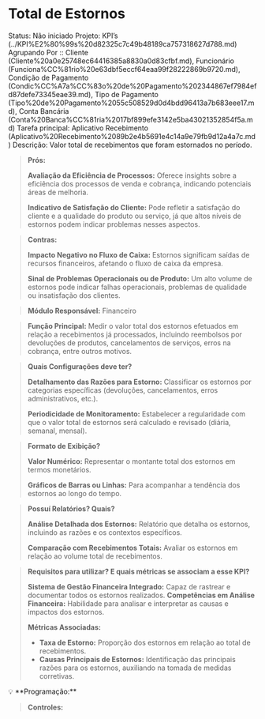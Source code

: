 # Total de Estornos

Status: Não iniciado
Projeto: KPI’s (../KPI%E2%80%99s%20d82325c7c49b48189ca757318627d788.md)
Agrupando Por :: Cliente (Cliente%20a0e25748ec64416385a8830a0d83cfbf.md), Funcionário (Funciona%CC%81rio%20e63dbf5eccf64eaa99f28222869b9720.md), Condição de Pagamento (Condic%CC%A7a%CC%83o%20de%20Pagamento%202344867ef7984efd87defe73345eae39.md), Tipo de Pagamento (Tipo%20de%20Pagamento%2055c508529d0d4bdd96413a7b683eee17.md), Conta Bancária (Conta%20Banca%CC%81ria%2017bf899efe3142e5ba43021352854f5a.md)
Tarefa principal: Aplicativo Recebimento (Aplicativo%20Recebimento%2089b2e4b5691e4c14a9e79fb9d12a4a7c.md)
Descrição: Valor total de recebimentos que foram estornados no período.

> **Prós:**
> 
> 
> **Avaliação da Eficiência de Processos:** Oferece insights sobre a eficiência dos processos de venda e cobrança, indicando potenciais áreas de melhoria.
> 
> **Indicativo de Satisfação do Cliente:** Pode refletir a satisfação do cliente e a qualidade do produto ou serviço, já que altos níveis de estornos podem indicar problemas nesses aspectos.
> 

> **Contras:**
> 
> 
> **Impacto Negativo no Fluxo de Caixa:** Estornos significam saídas de recursos financeiros, afetando o fluxo de caixa da empresa.
> 
> **Sinal de Problemas Operacionais ou de Produto:** Um alto volume de estornos pode indicar falhas operacionais, problemas de qualidade ou insatisfação dos clientes.
> 

> **Módulo Responsável:**
Financeiro
> 

> **Função Principal:**
Medir o valor total dos estornos efetuados em relação a recebimentos já processados, incluindo reembolsos por devoluções de produtos, cancelamentos de serviços, erros na cobrança, entre outros motivos.
> 

> **Quais Configurações deve ter?**
> 
> 
> **Detalhamento das Razões para Estorno:** Classificar os estornos por categorias específicas (devoluções, cancelamentos, erros administrativos, etc.).
> 
> **Periodicidade de Monitoramento:** Estabelecer a regularidade com que o valor total de estornos será calculado e revisado (diária, semanal, mensal).
> 

> **Formato de Exibição?**
> 
> 
> **Valor Numérico:** Representar o montante total dos estornos em termos monetários.
> 
> **Gráficos de Barras ou Linhas:** Para acompanhar a tendência dos estornos ao longo do tempo.
> 

> **Possuí Relatórios? Quais?**
> 
> 
> **Análise Detalhada dos Estornos:** Relatório que detalha os estornos, incluindo as razões e os contextos específicos.
> 
> **Comparação com Recebimentos Totais:** Avaliar os estornos em relação ao volume total de recebimentos.
> 

> **Requisitos para utilizar? E quais métricas se associam a esse KPI?**
> 
> 
> **Sistema de Gestão Financeira Integrado:** Capaz de rastrear e documentar todos os estornos realizados.
> **Competências em Análise Financeira:** Habilidade para analisar e interpretar as causas e impactos dos estornos.
> 
> **Métricas Associadas:**
> 
> - **Taxa de Estorno:** Proporção dos estornos em relação ao total de recebimentos.
> - **Causas Principais de Estornos:** Identificação das principais razões para os estornos, auxiliando na tomada de medidas corretivas.

<aside>
💡 **Programação:**

</aside>

> **Controles:**
>